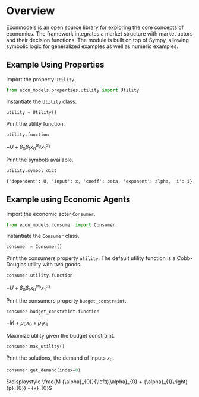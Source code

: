 # Overview

Econmodels is an open source library for exploring the core concepts of economics. The framework integrates a market structure with market actors and their decision functions. The module is built on top of Sympy, allowing symbolic logic for generalized examples as well as numeric examples.

## Example Using Properties

Import the property `Utility`.


```python
from econ_models.properties.utility import Utility
```

Instantiate the `Utility` class.


```python
utility = Utility()
```

Print the utility function.


```python
utility.function
```




$\displaystyle - U + {\beta}_{0} {\beta}_{1} {x}_{0}^{{\alpha}_{0}} {x}_{1}^{{\alpha}_{1}}$



Print the symbols available.


```python
utility.symbol_dict
```




    {'dependent': U, 'input': x, 'coeff': beta, 'exponent': alpha, 'i': i}



## Example using Economic Agents

Import the economic acter `Consumer`.


```python
from econ_models.consumer import Consumer
```

Instantiate the `Consumer` class.


```python
consumer = Consumer()
```

Print the consumers property `utility`. The default utility function is a Cobb-Douglas utility with two goods.


```python
consumer.utility.function
```




$\displaystyle - U + {\beta}_{0} {\beta}_{1} {x}_{0}^{{\alpha}_{0}} {x}_{1}^{{\alpha}_{1}}$



Print the consumers property `budget_constraint`.


```python
consumer.budget_constraint.function
```




$\displaystyle - M + {p}_{0} {x}_{0} + {p}_{1} {x}_{1}$



Maximize utility given the budget constraint.


```python
consumer.max_utility()
```

Print the solutions, the demand of inputs $x_0$.


```python
consumer.get_demand(index=0)
```




$\displaystyle \frac{M {\alpha}_{0}}{\left({\alpha}_{0} + {\alpha}_{1}\right) {p}_{0}} - {x}_{0}$



